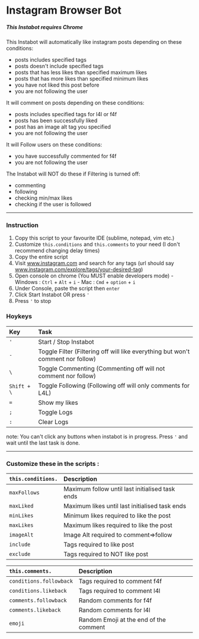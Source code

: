 # Instagram Browser Bot

##### *This Instabot requires Chrome*

This Instabot will automatically like instagram posts depending on these conditions:
  * posts includes specified tags
  * posts doesn't include specified tags
  * posts that has less likes than specified maximum likes
  * posts that has more likes than specified minimum likes
  * you have not liked this post before
  * you are not following the user

It will comment on posts depending on these conditions:
  * posts includes specified tags for l4l or f4f
  * posts has been successfully liked
  * post has an image alt tag you specified
  * you are not following the user

It will Follow users on these conditions:
  * you have successfully commented for f4f
  * you are not following the user

The Instabot will NOT do these if Filtering is turned off:
  * commenting
  * following
  * checking min/max likes
  * checking if the user is followed

---
### Instruction
  1. Copy this script to your favourite IDE (sublime, notepad, vim etc.)
  2. Customize `this.conditions` and `this.comments` to your need (I don't recommend changing delay times)
  3. Copy the entire script
  4. Visit www.instagram.com and search for any tags (url should say www.instagram.com/explore/tags/your-desired-tag)
  5. Open console on chrome (You MUST enable developers mode)
    - Windows : `Ctrl` + `Alt` + `i`
    - Mac : `Cmd` + `option` + `i`
  6. Under Console, paste the script then `enter`
  7. Click Start Instabot OR press `'`
  8. Press `'` to stop

### Hoykeys

  | Key         | Task                                                                            |
  | :---------- | :-----------                                                                    |
  | `'`         | Start / Stop Instabot                                                           |
  | `-`         | Toggle Filter (Filtering off will like everything but won't comment nor follow) |
  | `\`         | Toggle Commenting (Commenting off will not comment nor follow)                  |
  | `Shift + \` | Toggle Following (Following off will only comments for L4L)                     |
  | `=`         | Show my likes                                                                   |
  | `;`         | Toggle Logs                                                                     |
  | `:`         | Clear Logs                                                                      |

note: You can't click any buttons when instabot is in progress. Press `'` and wait until the last task is done.

---

### Customize these in the scripts :
  | `this.conditions.` | Description                                     |
  | :---------------   | :---------------------------------------------  |
  | `maxFollows`       | Maximum follow until last initialised task ends |
  | `maxLiked`         | Maximum likes until last initialised task ends  |
  | `minLikes`         | Minimum likes required to like the post         |
  | `maxLikes`         | Maximum likes required to like the post         |
  | `imageAlt`         | Image Alt required to comment=>follow           |
  | `include`          | Tags required to like post                      |
  | `exclude`          | Tags required to NOT like post                  |

  | `this.comments.`        | Description                                    |
  | :---------------        | :--------------------------------------------- |
  | `conditions.followback` | Tags required to comment f4f                   |
  | `conditions.likeback`   | Tags required to comment l4l                   |
  | `comments.followback`   | Random comments for f4f                        |
  | `comments.likeback`     | Random comments for l4l                        |
  | `emoji`                 | Random Emoji at the end of the comment         |


